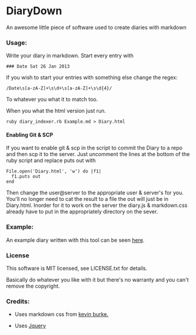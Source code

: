 DiaryDown
=========

An awesome little piece of software used to create diaries with markdown

### Usage:

Write your diary in markdown. Start every entry with

	### Date Sat 26 Jan 2013

If you wish to start your entries with something else change the regex:

	/Date\s[a-zA-Z]+\s\d+\s[a-zA-Z]+\s\d{4}/

To whatever you what it to match too. 

When you what the html version just run.

	ruby diary_indexer.rb Example.md > Diary.html

#### Enabling Git & SCP

If you want to enable git & scp in the script to commit the Diary to a repo and then scp it to the server. Just uncomment the lines at the bottom of the ruby script and replace puts out with

	File.open('Diary.html', 'w') do |f1|  
	  f1.puts out
	end

Then change the user@server to the appropriate user & server's for you. You'll no longer need to cat the result to a file the out will just be in Diary.html. Inorder for it to work on the server the diary.js & markdown.css already have to put in the appropriately directory on the sever.

### Example:

An example diary written with this tool can be seen [here](http://shaneqful.github.io/DiaryDown/).

### License

This software is MIT licensed, see LICENSE.txt for details.

Basically do whatever you like with it but there's no warranty and you can't remove the copyright.

### Credits:

* Uses markdown css from [kevin burke.](http://kevinburke.bitbucket.org/markdowncss/)

* Uses [Jquery](http://jquery.com/)
